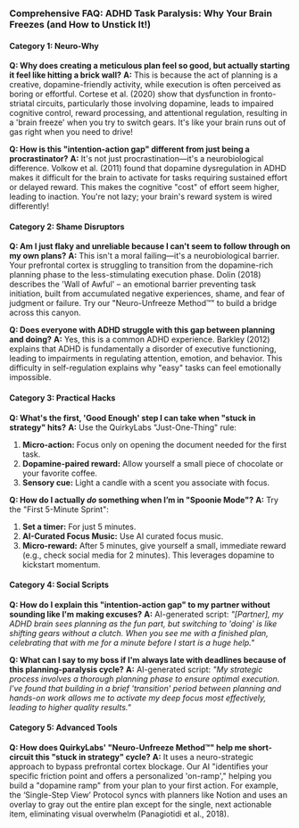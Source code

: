 ### **Comprehensive FAQ: ADHD Task Paralysis: Why Your Brain Freezes (and How to Unstick It!)**

#### **Category 1: Neuro-Why**

**Q: Why does creating a meticulous plan feel so good, but actually starting it feel like hitting a brick wall?**
**A:** This is because the act of planning is a creative, dopamine-friendly activity, while execution is often perceived as boring or effortful. Cortese et al. (2020) show that dysfunction in fronto-striatal circuits, particularly those involving dopamine, leads to impaired cognitive control, reward processing, and attentional regulation, resulting in a 'brain freeze' when you try to switch gears. It's like your brain runs out of gas right when you need to drive!

**Q: How is this "intention-action gap" different from just being a procrastinator?**
**A:** It's not just procrastination—it's a neurobiological difference. Volkow et al. (2011) found that dopamine dysregulation in ADHD makes it difficult for the brain to activate for tasks requiring sustained effort or delayed reward. This makes the cognitive "cost" of effort seem higher, leading to inaction. You're not lazy; your brain's reward system is wired differently!

#### **Category 2: Shame Disruptors**

**Q: Am I just flaky and unreliable because I can't seem to follow through on my own plans?**
**A:** This isn't a moral failing—it's a neurobiological barrier. Your prefrontal cortex is struggling to transition from the dopamine-rich planning phase to the less-stimulating execution phase. Dolin (2018) describes the 'Wall of Awful' – an emotional barrier preventing task initiation, built from accumulated negative experiences, shame, and fear of judgment or failure. Try our "Neuro-Unfreeze Method™" to build a bridge across this canyon.

**Q: Does everyone with ADHD struggle with this gap between planning and doing?**
**A:** Yes, this is a common ADHD experience. Barkley (2012) explains that ADHD is fundamentally a disorder of executive functioning, leading to impairments in regulating attention, emotion, and behavior. This difficulty in self-regulation explains why "easy" tasks can feel emotionally impossible.

#### **Category 3: Practical Hacks**

**Q: What's the first, 'Good Enough' step I can take when "stuck in strategy" hits?**
**A:** Use the QuirkyLabs "Just-One-Thing" rule:
1. **Micro-action:** Focus only on opening the document needed for the first task.
2. **Dopamine-paired reward:** Allow yourself a small piece of chocolate or your favorite coffee.
3. **Sensory cue:** Light a candle with a scent you associate with focus.

**Q: How do I actually *do* something when I’m in "Spoonie Mode"?**
**A:** Try the "First 5-Minute Sprint":
1. **Set a timer:** For just 5 minutes.
2. **AI-Curated Focus Music:** Use AI curated focus music.
3. **Micro-reward:** After 5 minutes, give yourself a small, immediate reward (e.g., check social media for 2 minutes). This leverages dopamine to kickstart momentum.

#### **Category 4: Social Scripts**

**Q: How do I explain this "intention-action gap" to my partner without sounding like I'm making excuses?**
**A:** AI-generated script: *"[Partner], my ADHD brain sees planning as the fun part, but switching to 'doing' is like shifting gears without a clutch. When you see me with a finished plan, celebrating that with me for a minute before I start is a huge help."*

**Q: What can I say to my boss if I'm always late with deadlines because of this planning-paralysis cycle?**
**A:** AI-generated script: *"My strategic process involves a thorough planning phase to ensure optimal execution. I've found that building in a brief 'transition' period between planning and hands-on work allows me to activate my deep focus most effectively, leading to higher quality results."*

#### **Category 5: Advanced Tools**

**Q: How does QuirkyLabs' "Neuro-Unfreeze Method™" help me short-circuit this "stuck in strategy" cycle?**
**A:** It uses a neuro-strategic approach to bypass prefrontal cortex blockage. Our AI "identifies your specific friction point and offers a personalized 'on-ramp'," helping you build a "dopamine ramp" from your plan to your first action. For example, the ‘Single-Step View’ Protocol syncs with planners like Notion and uses an overlay to gray out the entire plan except for the single, next actionable item, eliminating visual overwhelm (Panagiotidi et al., 2018).